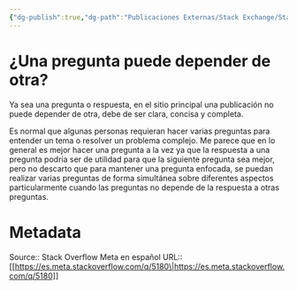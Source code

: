 ```yaml
---
{"dg-publish":true,"dg-path":"Publicaciones Externas/Stack Exchange/Stack Overflow en español/Stack Overflow en español Meta/es.meta.stackoverflow.com-5180.md","permalink":"/publicaciones-externas/stack-exchange/stack-overflow-en-espanol/stack-overflow-en-espanol-meta/es-meta-stackoverflow-com-5180/","title":"¿Una pregunta puede depender de otra?","hide":true,"noteIcon":"\"0\"","created":"2024-04-03T12:49:10.764-06:00","updated":"2024-04-05T16:44:04.534-06:00"}
---
```


# ¿Una pregunta puede depender de otra?

Ya sea una pregunta o respuesta, en el sitio principal una publicación no puede depender de otra, debe de ser clara, concisa y completa.

Es normal que algunas personas requieran hacer varias preguntas para entender un tema o resolver un problema complejo. Me parece que en lo general es mejor hacer una pregunta a la vez ya que la respuesta a una pregunta podría ser de utilidad para que la siguiente pregunta sea mejor, pero no descarto que para mantener una pregunta enfocada, se puedan realizar varias preguntas de forma simultánea sobre diferentes aspectos particularmente cuando las preguntas no depende de la respuesta a otras preguntas.


# Metadata
Source:: Stack Overflow Meta en español
URL:: [[https://es.meta.stackoverflow.com/q/5180\|https://es.meta.stackoverflow.com/q/5180]]

